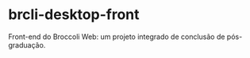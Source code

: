 # brcli-desktop-front
Front-end do Broccoli Web: um projeto integrado de conclusão de pós-graduação.
